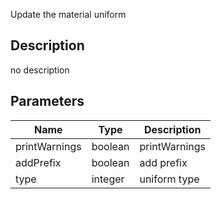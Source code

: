 Update the material uniform



## Description
no description
## Parameters

<table>
<thead>
	<tr>
		<th>Name</th>
		<th>Type</th>
		<th>Description</th>
	</tr>
</thead>
<tr>
	<td>printWarnings</td>
	<td><div class='bg-emerald-800 px-2 py-px text-white rounded-sm'>boolean</div></td>
	<td>printWarnings</td>
</tr>
<tr>
	<td>addPrefix</td>
	<td><div class='bg-emerald-800 px-2 py-px text-white rounded-sm'>boolean</div></td>
	<td>add prefix</td>
</tr>
<tr>
	<td>type</td>
	<td><div class='bg-orange-800 px-2 py-px text-white rounded-sm'>integer</div></td>
	<td>uniform type</td>
</tr>
</table>